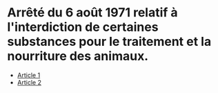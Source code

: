 # Arrêté du 6 août 1971 relatif à l'interdiction de certaines substances pour le traitement et la nourriture des animaux.

- [Article 1](article-1.md)
- [Article 2](article-2.md)
